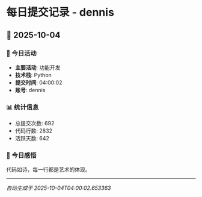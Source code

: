 # 每日提交记录 - dennis

## 📅 2025-10-04

### 🎯 今日活动
- **主要活动**: 功能开发
- **技术栈**: Python
- **提交时间**: 04:00:02
- **账号**: dennis

### 📊 统计信息
- 总提交次数: 692
- 代码行数: 2832
- 活跃天数: 642

### 💭 今日感悟
代码如诗，每一行都是艺术的体现。

---
*自动生成于 2025-10-04T04:00:02.653363*
